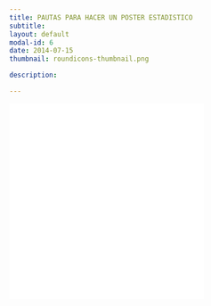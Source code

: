 ```yaml
---
title: PAUTAS PARA HACER UN POSTER ESTADISTICO
subtitle: 
layout: default
modal-id: 6
date: 2014-07-15
thumbnail: roundicons-thumbnail.png

description: 

---
```


<html>
<body>
<embed src="img/guia.pdf" width="350" height="350">
</body>
</html>